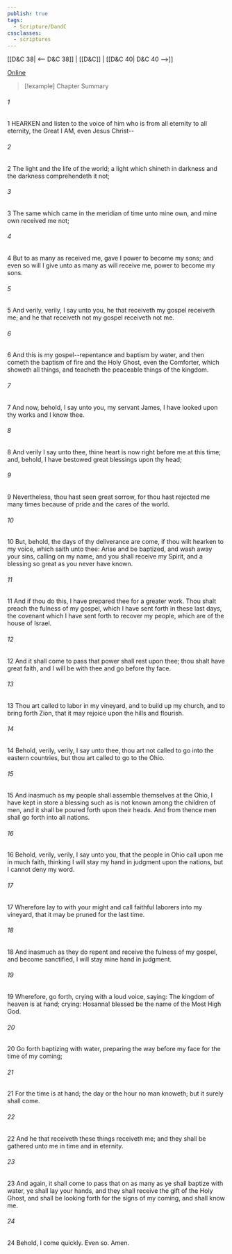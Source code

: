 ```yaml
---
publish: true
tags:
  - Scripture/DandC
cssclasses:
  - scriptures
---
```

[[D&C 38| <-- D&C 38]] | [[D&C]] | [[D&C 40| D&C 40 -->]]

[Online](https://churchofjesuschrist.org/study/scriptures/dc-testament/dc/39?lang=eng)

>[!example] Chapter Summary
>
###### 1
1 HEARKEN and listen to the voice of him who is from all eternity to all eternity, the Great I AM, even Jesus Christ--
###### 2
2 The light and the life of the world; a light which shineth in darkness and the darkness comprehendeth it not;
###### 3
3 The same which came in the meridian of time unto mine own, and mine own received me not;
###### 4
4 But to as many as received me, gave I power to become my sons; and even so will I give unto as many as will receive me, power to become my sons.
###### 5
5 And verily, verily, I say unto you, he that receiveth my gospel receiveth me; and he that receiveth not my gospel receiveth not me.
###### 6
6 And this is my gospel--repentance and baptism by water, and then cometh the baptism of fire and the Holy Ghost, even the Comforter, which showeth all things, and teacheth the peaceable things of the kingdom.
###### 7
7 And now, behold, I say unto you, my servant James, I have looked upon thy works and I know thee.
###### 8
8 And verily I say unto thee, thine heart is now right before me at this time; and, behold, I have bestowed great blessings upon thy head;
###### 9
9 Nevertheless, thou hast seen great sorrow, for thou hast rejected me many times because of pride and the cares of the world.
###### 10
10 But, behold, the days of thy deliverance are come, if thou wilt hearken to my voice, which saith unto thee: Arise and be baptized, and wash away your sins, calling on my name, and you shall receive my Spirit, and a blessing so great as you never have known.
###### 11
11 And if thou do this, I have prepared thee for a greater work. Thou shalt preach the fulness of my gospel, which I have sent forth in these last days, the covenant which I have sent forth to recover my people, which are of the house of Israel.
###### 12
12 And it shall come to pass that power shall rest upon thee; thou shalt have great faith, and I will be with thee and go before thy face.
###### 13
13 Thou art called to labor in my vineyard, and to build up my church, and to bring forth Zion, that it may rejoice upon the hills and flourish.
###### 14
14 Behold, verily, verily, I say unto thee, thou art not called to go into the eastern countries, but thou art called to go to the Ohio.
###### 15
15 And inasmuch as my people shall assemble themselves at the Ohio, I have kept in store a blessing such as is not known among the children of men, and it shall be poured forth upon their heads. And from thence men shall go forth into all nations.
###### 16
16 Behold, verily, verily, I say unto you, that the people in Ohio call upon me in much faith, thinking I will stay my hand in judgment upon the nations, but I cannot deny my word.
###### 17
17 Wherefore lay to with your might and call faithful laborers into my vineyard, that it may be pruned for the last time.
###### 18
18 And inasmuch as they do repent and receive the fulness of my gospel, and become sanctified, I will stay mine hand in judgment.
###### 19
19 Wherefore, go forth, crying with a loud voice, saying: The kingdom of heaven is at hand; crying: Hosanna! blessed be the name of the Most High God.
###### 20
20 Go forth baptizing with water, preparing the way before my face for the time of my coming;
###### 21
21 For the time is at hand; the day or the hour no man knoweth; but it surely shall come.
###### 22
22 And he that receiveth these things receiveth me; and they shall be gathered unto me in time and in eternity.
###### 23
23 And again, it shall come to pass that on as many as ye shall baptize with water, ye shall lay your hands, and they shall receive the gift of the Holy Ghost, and shall be looking forth for the signs of my coming, and shall know me.
###### 24
24 Behold, I come quickly. Even so. Amen.




